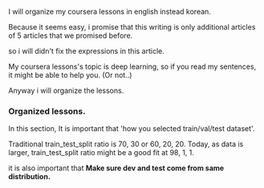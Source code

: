 I will organize my coursera lessons in english instead korean.

Because it seems easy, i promise that this writing is only additional articles of 5 articles that we promised before.

so i will didn't fix the expressions in this article.

My coursera lessons's topic is deep learning, so if you read my sentences, it might be able to help you. (Or not..)

Anyway i will organize the lessons.


### Organized lessons.

In this section, It is important that 'how you selected train/val/test dataset'.

Traditional train_test_split ratio is 70, 30 or 60, 20, 20.
Today, as data is larger, train_test_split ratio might be a good fit at 98, 1, 1. 

it is also important that **Make sure dev and test come from same distribution.**